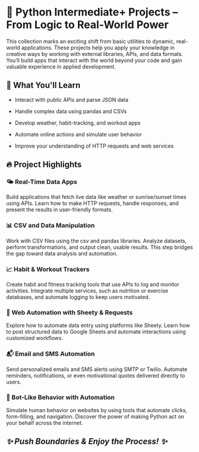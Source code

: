 
# **🚀 Python Intermediate+ Projects – From Logic to Real-World Power**


This collection marks an exciting shift from basic utilities to dynamic, 
real-world applications. These projects help you apply your knowledge in 
creative ways by working with external libraries, APIs, and data formats. 
You’ll build apps that interact with the world beyond your code and gain 
valuable experience in applied development.

## **🎯 What You\'ll Learn**

-   Interact with public APIs and parse JSON data

-   Handle complex data using pandas and CSVs

-   Develop weather, habit-tracking, and workout apps

-   Automate online actions and simulate user behavior

-   Improve your understanding of HTTP requests and web services

## **🔥 Project Highlights**

### 🌤️ Real-Time Data Apps
Build applications that fetch live data like weather or sunrise/sunset times using APIs. Learn how to make 
HTTP requests, handle responses, and present the results in user-friendly formats.

### 📊 CSV and Data Manipulation
Work with CSV files using the csv and pandas libraries. Analyze datasets, perform transformations, 
and output clean, usable results. This step bridges the gap toward data analysis and automation.

### 📈 Habit & Workout Trackers
Create habit and fitness tracking tools that use APIs to log and monitor activities. Integrate 
multiple services, such as nutrition or exercise databases, and automate logging to keep users motivated.

### 🔗 Web Automation with Sheety & Requests
Explore how to automate data entry using platforms like Sheety. Learn how to post structured data 
to Google Sheets and automate interactions using customized workflows.

### 📬 Email and SMS Automation
Send personalized emails and SMS alerts using SMTP or Twilio. Automate reminders, notifications, 
or even motivational quotes delivered directly to users.

### 🤖 Bot-Like Behavior with Automation
Simulate human behavior on websites by using tools that automate clicks, form-filling, and navigation. 
Discover the power of making Python act on your behalf across the internet.

## ***✨ Push Boundaries & Enjoy the Process! ✨***
